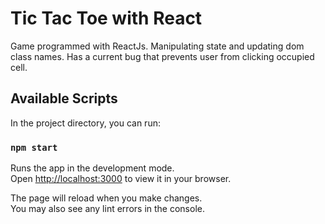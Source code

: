 # Tic Tac Toe with React
Game programmed with ReactJs. Manipulating state and updating dom class names.
Has a current bug that prevents user from clicking occupied cell.

## Available Scripts

In the project directory, you can run:

### `npm start`

Runs the app in the development mode.\
Open [http://localhost:3000](http://localhost:3000) to view it in your browser.

The page will reload when you make changes.\
You may also see any lint errors in the console.
